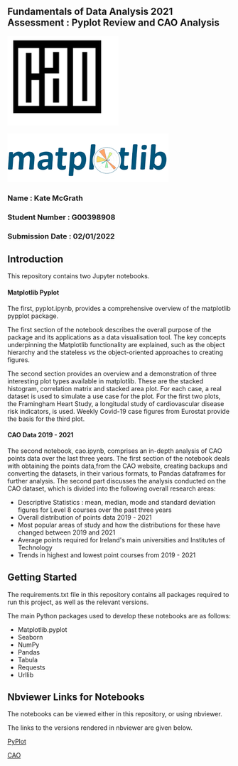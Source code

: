## Fundamentals of Data Analysis 2021 Assessment : Pyplot Review and CAO Analysis


![](Archive/CAO.PNG) 


![](Archive/Matplotlib.PNG)


### Name : Kate McGrath
### Student Number : G00398908
### Submission Date : 02/01/2022

## Introduction
This repository contains two Jupyter notebooks. 

#### Matplotlib Pyplot

The first, pyplot.ipynb, provides a comprehensive overview of the matplotlib pypplot package. 

The first section of the notebook describes the overall purpose of the package and its applications as a data visualisation tool. The key concepts underpinning the Matplotlib functionality are explained, such as the object hierarchy and the stateless vs the object-oriented approaches to creating figures.

The second section provides an overview and a demonstration of three interesting plot types available in matplotlib. These are the stacked histogram, correlation matrix and stacked area plot. For each case, a real dataset is used to simulate a use case for the plot. For the first two plots, the Framingham Heart Study, a longitudal study of cardiovascular disease risk indicators, is used. Weekly Covid-19 case figures from Eurostat provide the basis for the third plot. 

#### CAO Data 2019 - 2021

The second notebook, cao.ipynb, comprises an in-depth analysis of CAO points data over the last three years. The first section of the notebook deals with obtaining the points data,from the CAO website, creating backups and converting the datasets, in their various formats, to Pandas dataframes for further analysis. The second part discusses the analysis conducted on the CAO dataset, which is divided into the following overall research areas:
- Descriptive Statistics : mean, median, mode and standard deviation figures for Level 8 courses over the past three years
- Overall distribution of points data 2019 - 2021
- Most popular areas of study and how the distributions for these have changed between 2019 and 2021
- Average points required for Ireland's main universities and Institutes of Technology
- Trends in highest and lowest point courses from 2019 - 2021


## Getting Started

The requirements.txt file in this repository contains all packages required to run this project, as well as the relevant versions. 

The main Python packages used to develop these notebooks are as follows:
- Matplotlib.pyplot
- Seaborn
- NumPy
- Pandas
- Tabula
- Requests
- Urllib

## Nbviewer Links for Notebooks
The notebooks can be viewed either in this repository, or using nbviewer.

The links to the versions rendered in nbviewer are given below. 

[PyPlot](https://nbviewer.org/github/katemcg93/Fundamentals-of-Data-Analysis-21-Assessment/blob/main/pyplot.ipynb)

[CAO](https://github.com/katemcg93/Fundamentals-of-Data-Analysis-21-Assessment/blob/main/cao.ipynb)

